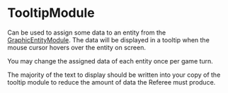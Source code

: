 # TooltipModule

Can be used to assign some data to an entity from the [GraphicEntityModule](https://github.com/CodinGame/codingame-game-engine/tree/master/engine/modules/entities). The data will be displayed in a tooltip when the mouse cursor hovers over the entity on screen.

You may change the assigned data of each entity once per game turn.

The majority of the text to display should be written into your copy of the tooltip module to reduce the amount of data the Referee must produce.
